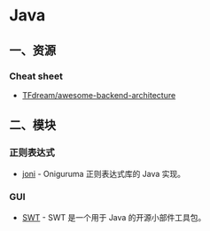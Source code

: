 # Java

## 一、资源

### Cheat sheet

- [TFdream/awesome-backend-architecture](https://github.com/TFdream/awesome-backend-architecture)

## 二、模块

### 正则表达式

- [joni](https://github.com/jruby/joni) - Oniguruma 正则表达式库的 Java 实现。

### GUI

- [SWT](https://www.eclipse.org/swt/) - SWT 是一个用于 Java 的开源小部件工具包。

